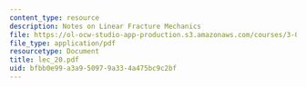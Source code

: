 ```yaml
---
content_type: resource
description: Notes on Linear Fracture Mechanics
file: https://ol-ocw-studio-app-production.s3.amazonaws.com/courses/3-064-polymer-engineering-fall-2003/bfbb0e99a3a950979a334a475bc9c2bf_lec_20.pdf
file_type: application/pdf
resourcetype: Document
title: lec_20.pdf
uid: bfbb0e99-a3a9-5097-9a33-4a475bc9c2bf
---
```

